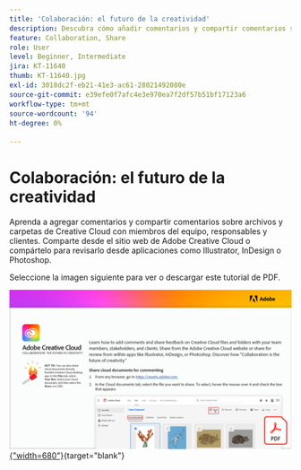 ```yaml
---
title: 'Colaboración: el futuro de la creatividad'
description: Descubra cómo añadir comentarios y compartir comentarios sobre carpetas y archivos de Creative Cloud con miembros del equipo, responsables y clientes, y fuentes seleccionadas de Adobe Fonts
feature: Collaboration, Share
role: User
level: Beginner, Intermediate
jira: KT-11640
thumb: KT-11640.jpg
exl-id: 3018dc2f-eb21-41e3-ac61-28021492080e
source-git-commit: e39efe0f7afc4e3e970ea7f2df57b51bf17123a6
workflow-type: tm+mt
source-wordcount: '94'
ht-degree: 0%

---
```


# Colaboración: el futuro de la creatividad

Aprenda a agregar comentarios y compartir comentarios sobre archivos y carpetas de Creative Cloud con miembros del equipo, responsables y clientes. Comparte desde el sitio web de Adobe Creative Cloud o compártelo para revisarlo desde aplicaciones como Illustrator, InDesign o Photoshop.

Seleccione la imagen siguiente para ver o descargar este tutorial de PDF.

[![Imagen de la primera página del tutorial](assets/Collaboration-The-Future-of-Creativity.png){&quot;width=680&quot;}](assets/Collaboration-The-Future-of-Creativity.pdf){target="blank"}
